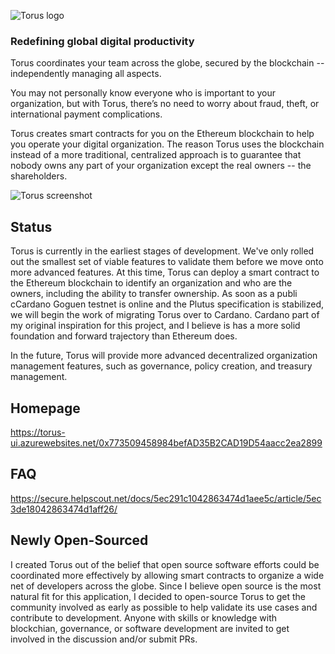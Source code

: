 ![Torus logo](https://torus-online.github.io/logo.png)
### Redefining global digital productivity

Torus coordinates your team across the globe, secured by the blockchain -- independently managing all aspects.

You may not personally know everyone who is important to your organization, but with Torus, there’s no need to worry about fraud, theft, or international payment complications.

Torus creates smart contracts for you on the Ethereum blockchain to help you operate your digital organization. The reason Torus uses the blockchain instead of a more traditional, centralized approach is to guarantee that nobody owns any part of your organization except the real owners -- the shareholders.

![Torus screenshot](https://torus-online.github.io/torus-screenshot.png)

## Status

Torus is currently in the earliest stages of development. We've only rolled out the smallest set of viable features to validate them before we move onto more advanced features. At this time, Torus can deploy a smart contract to the Ethereum blockchain to identify an organization and who are the owners, including the ability to transfer ownership. As soon as a publi cCardano Goguen testnet is online and the Plutus specification is stabilized, we will begin the work of migrating Torus over to Cardano. Cardano part of my original inspiration for this project, and I believe is has a more solid foundation and forward trajectory than Ethereum does.

In the future, Torus will provide more advanced decentralized organization management features, such as governance, policy creation, and treasury management.

## Homepage
https://torus-ui.azurewebsites.net/0x773509458984befAD35B2CAD19D54aacc2ea2899

## FAQ
https://secure.helpscout.net/docs/5ec291c1042863474d1aee5c/article/5ec3de18042863474d1aff26/

## Newly Open-Sourced
I created Torus out of the belief that open source software efforts could be coordinated more effectively by allowing smart contracts to organize a wide net of developers across the globe. Since I believe open source is the most natural fit for this application, I decided to open-source Torus to get the community involved as early as possible to help validate its use cases and contribute to development. Anyone with skills or knowledge with blockchian, governance, or software development are invited to get involved in the discussion and/or submit PRs.

